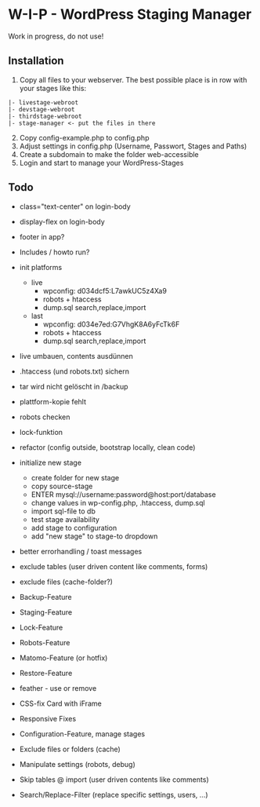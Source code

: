 # W-I-P - WordPress Staging Manager

Work in progress, do not use!

## Installation

1) Copy all files to your webserver. The best possible place is in row with your stages like this:
```
|- livestage-webroot
|- devstage-webroot
|- thirdstage-webroot
|- stage-manager <- put the files in there
```
2) Copy config-example.php to config.php
3) Adjust settings in config.php (Username, Passwort, Stages and Paths)
4) Create a subdomain to make the folder web-accessible
5) Login and start to manage your WordPress-Stages

## Todo

- class="text-center" on login-body
- display-flex on login-body
- footer in app?

- Includes / howto run?

- init platforms
  - live
    - wpconfig: d034dcf5:L7awkUC5z4Xa9
    - robots + htaccess
    - dump.sql search,replace,import
  - last
    - wpconfig: d034e7ed:G7VhgK8A6yFcTk6F
    - robots + htaccess
    - dump.sql search,replace,import
- live umbauen, contents ausdünnen
- .htaccess (und robots.txt) sichern
- tar wird nicht gelöscht in /backup
- plattform-kopie fehlt
- robots checken
- lock-funktion

- refactor (config outside, bootstrap locally, clean code)
- initialize new stage
  - create folder for new stage
  - copy source-stage
  - ENTER mysql://username:password@host:port/database
  - change values in wp-config.php, .htaccess, dump.sql
  - import sql-file to db
  - test stage availability
  - add stage to configuration
  - add "new stage" to stage-to dropdown
- better errorhandling / toast messages
- exclude tables (user driven content like comments, forms)
- exclude files (cache-folder?)

- Backup-Feature
- Staging-Feature
- Lock-Feature
- Robots-Feature
- Matomo-Feature (or hotfix)
- Restore-Feature
- feather - use or remove
- CSS-fix Card with iFrame
- Responsive Fixes
- Configuration-Feature, manage stages
- Exclude files or folders (cache)
- Manipulate settings (robots, debug)
- Skip tables @ import (user driven contents like comments)
- Search/Replace-Filter (replace specific settings, users, ...)
